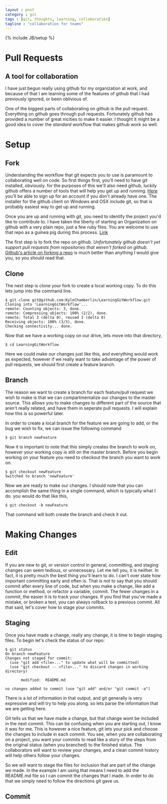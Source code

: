 ```yaml
---
layout : post
category : git
tags : [git, thoughts, learning, collaboration]
tagline : "collaboration for teams"
---
```


{% include JB/setup %}

Pull Requests
=============

## A tool for collaboration

I have just begun really using github for my organization at work, and because of that I am 
learning some of the features of github that I had previously ignored, or been oblivious of. 

One of the biggest parts of collaborating on github is the pull request. Everything on github
goes through pull requests. Fortunately github has provided a number of great nicities to make
it easier. I thought it might be a good idea to cover the *standard* workflow that makes github
work so well. 

# Setup

## Fork

Understanding the workflow that git expects you to use is paramount to collaborating well on code. 
So first things first, you'll need to have git installed, obviously. for the purposes of this 
we'll also need github, luckily github offers a number of tools that will help you get up and
running. [Here](http://github.com) you'll be able to sign up for an account if you don't already 
have one. The installer for the github client on Windows and OSX include git, so that is probably 
easiest way to get up and running. 

Once you are up and running with git, you need to identify the project you'd like to contribute to. 
I have taken the liberty of starting an Organization on github with a very plain repo, just a few 
ruby files. You are welcome to use that repo as a guinea pig during this process. [Link](https://github.com/LearningGitWorkflow/LearningGitWorkflow)

The first step is to fork the repo on github. *Unfortunately github doesn't yet support pull requests 
from repositories that weren't forked on github.* [Github's article on forking a repo](https://help.github.com/articles/fork-a-repo) 
is much better than anything I would give you, so you should read that.

## Clone

The next step is clone your fork to create a local working copy. To do this lets jump into the 
command line.

    $ git clone git@github.com:KyleChamberlin/LearningGitWorkflow.git
    Cloning into 'LearningGitWorkflow'...
    remote: Counting objects: 3, done.
    remote: Compressing objects: 100% (2/2), done.
    remote: Total 3 (delta 0), reused 3 (delta 0)
    Receiving objects: 100% (3/3), done.
    Checking connectivity... done.

Now that we have a working copy on our drive, lets move into that directory,

    $ cd LearningGitWorkflow

Here we could make our changes just like this, and everything would work as expected, however if we
really want to take advantage of the power of pull requests, we should first create a feature branch.

## Branch

The reason we want to create a branch for each feature/pull request we wish to make is that we can 
compartmentalize our changes to the master source. This allows you to make changes to different part 
of the source that aren't really related, and have them in seperate pull requests. I will explain how
this is so powerful later. 

In order to create a local branch for the feature we are going to add, or the bug we wish to fix, we 
can issue the following command

    $ git branch newFeature

Now it is important to note that this simply creates the branch to work on, however your working copy
is still on the master branch. Before you begin working on your feature you need to checkout the branch
you want to work on. 

    $ git checkout newFeature
    Switched to branch 'newFeature'

Now we are ready to make our changes. I should note that you can accomplish the same thing in a single
command, which is typically what I do. you would do that like this,

    $ git checkout -b newFeature

That command will both create the branch and check it out. 

# Making Changes

## Edit

If you are new to git, or version control in general, committing, and staging changes can seem 
tedious, or unnecessary. Let me tell you, it is neither. In fact, it is pretty much the best thing 
you'll learn to do. I can't over state how important committing early and often is. That is not to 
say that you should commit after every line of code, but when you make a change, like add a function 
or method, or refactor a variable, commit. The fewer changes in a commit, the easier it is to track
your changes. If you find that you've made a mistake, or broken a test, you can always rollback to 
a previous commit. All that said, let's cover how to stage your commits. 

## Staging

Once you have made a change, really any change, it is time to begin staging files. To begin let's 
check the status of our repo:

    $ git status
    On branch newFeature
    Changes not staged for commit:
      (use "git add <file>..." to update what will be committed)
      (use "git checkout -- <file>..." to discard changes in working directory)

	       modified:  README.md

    no changes added to commit (use "git add" and/or "git commit -a")

There is a lot of information in that output, and git generally is very expressive and will try to 
help you along. so lets parse the information that we are getting here. 

Git tells us that we have made a change, but that change wont be included in the next commit. This 
can be confusing when you are starting out, I know it was for me. This is however a nice feature, 
git lets your pick and choose the changes to include in each commit. You see, when you are collaborating
on a project, you want your commits to read like a story of the steps from the original status (when 
you branched) to the finished status. The collaborators will want to review your changes, and a clean
commit history will help others follow your changes. 

So we will want to stage the files for inclusion that are part of the change we made. In the example 
I am using that means I need to add the README.md file so I can commit the changes that I made. 
In order to do that we simply need to follow the directions git gave us. 

## Commit


